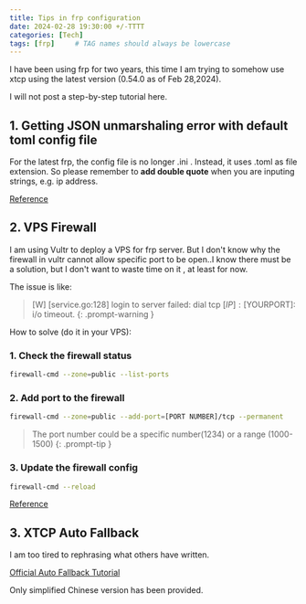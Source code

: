 ```yaml
---
title: Tips in frp configuration
date: 2024-02-28 19:30:00 +/-TTTT
categories: [Tech]
tags: [frp]     # TAG names should always be lowercase
---
```


I have been using frp for two years, this time I am trying to somehow use xtcp using the latest version (0.54.0 as of Feb 28,2024).

I will not post a step-by-step tutorial here. 


## 1. Getting JSON unmarshaling error with default toml config file

For the latest frp, the config file is no longer .ini . Instead, it uses .toml as file extension. So please remember to **add double quote** when you are inputing strings, e.g. ip address. 

[Reference](https://github.com/fatedier/frp/issues/3657)



## 2. VPS Firewall 

I am using Vultr to deploy a VPS for frp server. But I don't know why the firewall in vultr cannot allow specific port to be open..I know there must be a solution, but I don't want to waste time on it , at least for now. 

The issue is like: 

> [W] [service.go:128] login to server failed: dial tcp [$IP]:[$YOURPORT]: i/o timeout.
{: .prompt-warning }

How to solve (do it in your VPS):

### 1. Check the firewall status

```bash
firewall-cmd --zone=public --list-ports
```

### 2. Add port to the firewall

```bash
firewall-cmd --zone=public --add-port=[PORT NUMBER]/tcp --permanent
```

> The port number could be a specific number(1234) or a range (1000-1500)
{: .prompt-tip }

### 3. Update the firewall config

```bash
firewall-cmd --reload
```

[Reference](https://github.com/fatedier/frp/issues/2905)


## 3. XTCP Auto Fallback

I am too tired to rephrasing what others have written. 

[Official Auto Fallback Tutorial](https://gofrp.org/zh-cn/docs/features/xtcp/)

Only simplified Chinese version has been provided. 
